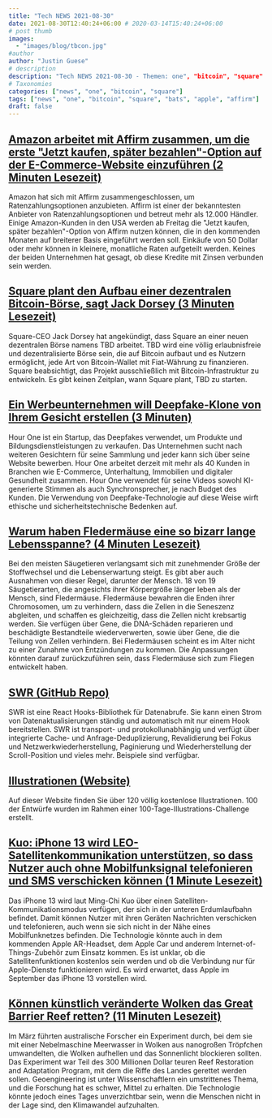 ```yaml
---
title: "Tech NEWS 2021-08-30"
date: 2021-08-30T12:40:24+06:00 # 2020-03-14T15:40:24+06:00
# post thumb
images:
  - "images/blog/tbcon.jpg"
#author
author: "Justin Guese"
# description
description: "Tech NEWS 2021-08-30 - Themen: one", "bitcoin", "square"
# Taxonomies
categories: ["news", "one", "bitcoin", "square"]
tags: ["news", "one", "bitcoin", "square", "bats", "apple", "affirm"]
draft: false
---
```


## [Amazon arbeitet mit Affirm zusammen, um die erste "Jetzt kaufen, später bezahlen"-Option auf der E-Commerce-Website einzuführen (2 Minuten Lesezeit)](https://www.cnbc.com/2021/08/27/amazon-partners-with-affirm-for-first-buy-now-pay-later-option.html)

 Amazon hat sich mit Affirm zusammengeschlossen, um Ratenzahlungsoptionen anzubieten. Affirm ist einer der bekanntesten Anbieter von Ratenzahlungsoptionen und betreut mehr als 12.000 Händler. Einige Amazon-Kunden in den USA werden ab Freitag die "Jetzt kaufen, später bezahlen"-Option von Affirm nutzen können, die in den kommenden Monaten auf breiterer Basis eingeführt werden soll. Einkäufe von 50 Dollar oder mehr können in kleinere, monatliche Raten aufgeteilt werden. Keines der beiden Unternehmen hat gesagt, ob diese Kredite mit Zinsen verbunden sein werden.

## [Square plant den Aufbau einer dezentralen Bitcoin-Börse, sagt Jack Dorsey (3 Minuten Lesezeit)](https://decrypt.co/79633/square-decentralized-bitcoin-exchange-jack-dorsey)

 Square-CEO Jack Dorsey hat angekündigt, dass Square an einer neuen dezentralen Börse namens TBD arbeitet. TBD wird eine völlig erlaubnisfreie und dezentralisierte Börse sein, die auf Bitcoin aufbaut und es Nutzern ermöglicht, jede Art von Bitcoin-Wallet mit Fiat-Währung zu finanzieren. Square beabsichtigt, das Projekt ausschließlich mit Bitcoin-Infrastruktur zu entwickeln. Es gibt keinen Zeitplan, wann Square plant, TBD zu starten.

## [Ein Werbeunternehmen will Deepfake-Klone von Ihrem Gesicht erstellen (3 Minuten)](https://interestingengineering.com/advertising-company-wants-deepfake-clones-of-your-face)

 Hour One ist ein Startup, das Deepfakes verwendet, um Produkte und Bildungsdienstleistungen zu verkaufen. Das Unternehmen sucht nach weiteren Gesichtern für seine Sammlung und jeder kann sich über seine Website bewerben. Hour One arbeitet derzeit mit mehr als 40 Kunden in Branchen wie E-Commerce, Unterhaltung, Immobilien und digitaler Gesundheit zusammen. Hour One verwendet für seine Videos sowohl KI-generierte Stimmen als auch Synchronsprecher, je nach Budget des Kunden. Die Verwendung von Deepfake-Technologie auf diese Weise wirft ethische und sicherheitstechnische Bedenken auf.

## [Warum haben Fledermäuse eine so bizarr lange Lebensspanne? (4 Minuten Lesezeit)](https://arstechnica.com/science/2019/06/why-do-bats-have-such-bizarrely-long-lifespans/)

 Bei den meisten Säugetieren verlangsamt sich mit zunehmender Größe der Stoffwechsel und die Lebenserwartung steigt. Es gibt aber auch Ausnahmen von dieser Regel, darunter der Mensch. 18 von 19 Säugetierarten, die angesichts ihrer Körpergröße länger leben als der Mensch, sind Fledermäuse. Fledermäuse bewahren die Enden ihrer Chromosomen, um zu verhindern, dass die Zellen in die Seneszenz abgleiten, und schaffen es gleichzeitig, dass die Zellen nicht krebsartig werden. Sie verfügen über Gene, die DNA-Schäden reparieren und beschädigte Bestandteile wiederverwerten, sowie über Gene, die die Teilung von Zellen verhindern. Bei Fledermäusen scheint es im Alter nicht zu einer Zunahme von Entzündungen zu kommen. Die Anpassungen könnten darauf zurückzuführen sein, dass Fledermäuse sich zum Fliegen entwickelt haben.

## [SWR (GitHub Repo)](https://github.com/vercel/swr)

 SWR ist eine React Hooks-Bibliothek für Datenabrufe. Sie kann einen Strom von Datenaktualisierungen ständig und automatisch mit nur einem Hook bereitstellen. SWR ist transport- und protokollunabhängig und verfügt über integrierte Cache- und Anfrage-Deduplizierung, Revalidierung bei Fokus und Netzwerkwiederherstellung, Paginierung und Wiederherstellung der Scroll-Position und vieles mehr. Beispiele sind verfügbar.

## [Illustrationen (Website)](https://illlustrations.co/)

 Auf dieser Website finden Sie über 120 völlig kostenlose Illustrationen. 100 der Entwürfe wurden im Rahmen einer 100-Tage-Illustrations-Challenge erstellt.

## [Kuo: iPhone 13 wird LEO-Satellitenkommunikation unterstützen, so dass Nutzer auch ohne Mobilfunksignal telefonieren und SMS verschicken können (1 Minute Lesezeit)](https://9to5mac.com/2021/08/29/kuo-iphone-13-to-support-leo-satellite-communication-allowing-users-to-make-phone-calls-and-send-texts-without-cell-signal/)

 Das iPhone 13 wird laut Ming-Chi Kuo über einen Satelliten-Kommunikationsmodus verfügen, der sich in der unteren Erdumlaufbahn befindet. Damit können Nutzer mit ihren Geräten Nachrichten verschicken und telefonieren, auch wenn sie sich nicht in der Nähe eines Mobilfunknetzes befinden. Die Technologie könnte auch in dem kommenden Apple AR-Headset, dem Apple Car und anderem Internet-of-Things-Zubehör zum Einsatz kommen. Es ist unklar, ob die Satellitenfunktionen kostenlos sein werden und ob die Verbindung nur für Apple-Dienste funktionieren wird. Es wird erwartet, dass Apple im September das iPhone 13 vorstellen wird.

## [Können künstlich veränderte Wolken das Great Barrier Reef retten? (11 Minuten Lesezeit)](https://www.nature.com/articles/d41586-021-02290-3)

 Im März führten australische Forscher ein Experiment durch, bei dem sie mit einer Nebelmaschine Meerwasser in Wolken aus nanogroßen Tröpfchen umwandelten, die Wolken aufhellen und das Sonnenlicht blockieren sollten. Das Experiment war Teil des 300 Millionen Dollar teuren Reef Restoration and Adaptation Program, mit dem die Riffe des Landes gerettet werden sollen. Geoengineering ist unter Wissenschaftlern ein umstrittenes Thema, und die Forschung hat es schwer, Mittel zu erhalten. Die Technologie könnte jedoch eines Tages unverzichtbar sein, wenn die Menschen nicht in der Lage sind, den Klimawandel aufzuhalten.


